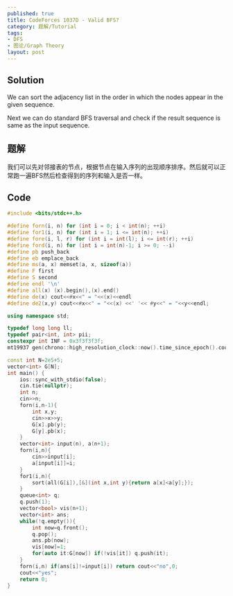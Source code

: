 ```yaml
---
published: true
title: CodeForces 1037D - Valid BFS?
category: 题解/Tutorial
tags: 
- DFS
- 图论/Graph Theory
layout: post
---
```

<!-- more -->

## Solution

We can sort the adjacency list in the order in which the nodes appear in the given sequence.

Next we can do standard BFS traversal and check if the result sequence is same as the input sequence.

## 题解

我们可以先对邻接表的节点，根据节点在输入序列的出现顺序排序。然后就可以正常跑一遍BFS然后检查得到的序列和输入是否一样。

## Code

```cpp
#include <bits/stdc++.h>

#define forn(i, n) for (int i = 0; i < int(n); ++i)
#define for1(i, n) for (int i = 1; i <= int(n); ++i)
#define fore(i, l, r) for (int i = int(l); i <= int(r); ++i)
#define ford(i, n) for (int i = int(n)-1; i >= 0; --i)
#define pb push_back
#define eb emplace_back
#define ms(a, x) memset(a, x, sizeof(a))
#define F first
#define S second
#define endl '\n'
#define all(x) (x).begin(),(x).end()
#define de(x) cout<<#x<<" = "<<(x)<<endl
#define de2(x,y) cout<<#x<<" = "<<(x) <<' '<< #y<<" = "<<y<<endl;

using namespace std;

typedef long long ll;
typedef pair<int, int> pii;
constexpr int INF = 0x3f3f3f3f;
mt19937 gen(chrono::high_resolution_clock::now().time_since_epoch().count());

const int N=2e5+5;
vector<int> G[N];
int main() {
    ios::sync_with_stdio(false);
    cin.tie(nullptr);
    int n;
    cin>>n;
    forn(i,n-1){
        int x,y;
        cin>>x>>y;
        G[x].pb(y);
        G[y].pb(x);
    }
    vector<int> input(n), a(n+1);
    forn(i,n){
        cin>>input[i];
        a[input[i]]=i;
    }
    for1(i,n){
        sort(all(G[i]),[&](int x,int y){return a[x]<a[y];});
    }
    queue<int> q;
    q.push(1);
    vector<bool> vis(n+1);
    vector<int> ans;
    while(!q.empty()){
        int now=q.front();
        q.pop();
        ans.pb(now);
        vis[now]=1;
        for(auto it:G[now]) if(!vis[it]) q.push(it);
    }
    forn(i,n) if(ans[i]!=input[i]) return cout<<"no",0;
    cout<<"yes";
    return 0;
}
```
